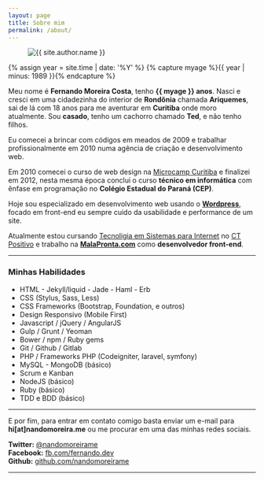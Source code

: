 ```yaml
---
layout: page
title: Sobre mim
permalink: /about/
---
```


<figure>
  <img src="{{ site.author.image }}" class="dot" title="{{ site.author.name }}" alt="{{ site.author.name }}">
</figure>

{% assign year = site.time | date: '%Y' %}
{% capture myage %}{{ year | minus: 1989 }}{% endcapture %}

Meu nome é **Fernando Moreira Costa**, tenho **{{ myage }} anos**. Nasci e cresci em uma cidadezinha do interior de **Rondônia** chamada **Ariquemes**, sai de lá com 18 anos para me aventurar em **Curitiba** onde moro atualmente. Sou **casado**, tenho um cachorro chamado **Ted**, e não tenho filhos.

Eu comecei a brincar com códigos em meados de 2009 e trabalhar profissionalmente em 2010 numa agência de criação e desenvolvimento web.

Em 2010 comecei o curso de web design na <a href="http://microcampcuritiba.com.br/" target="_blank">Microcamp Curitiba</a> e finalizei em 2012, nesta mesma época conclui o curso **técnico em informática** com ênfase em programação no **Colégio Estadual do Paraná (CEP)**.

Hoje sou especializado em desenvolvimento web usando o <a href="http://br.wordpress.org/" target="_blank">**Wordpress**</a>, focado em front-end eu sempre cuido da usabilidade e performance de um site.

Atualmente estou cursando <a href="http://www.ctpositivo.edu.br/cursos-de-tecnologia/sistemas-para-internet" target="_blank">Tecnoligia em Sistemas para Internet</a> no <a target="_blank" href="http://www.ctpositivo.edu.br/">CT Positivo</a> e trabalho na <a href="http://malapronta.com" target="_blank">**MalaPronta.com**</a> como **desenvolvedor front-end**.

<hr>

### Minhas Habilidades

* HTML - Jekyll/liquid - Jade - Haml - Erb
* CSS (Stylus, Sass, Less)
* CSS Frameworks (Bootstrap, Foundation, e outros)
* Design Responsivo (Mobile First)
* Javascript / jQuery / AngularJS
* Gulp / Grunt / Yeoman
* Bower / npm / Ruby gems
* Git / Github / Gitlab
* PHP / Frameworks PHP (Codeigniter, laravel, symfony)
* MySQL - MongoDB (básico)
* Scrum e Kanban
* NodeJS (básico)
* Ruby (básico)
* TDD e BDD (básico)

<hr>

E por fim, para entrar em contato comigo basta enviar um e-mail para **hi[at]nandomoreira.me** ou me procurar em uma das minhas redes sociais.

**Twitter:** <a href="http://twitter.com/nandomoreirame" target="_blank">@nandomoreirame</a><br>
**Facebook:** <a href="http://facebook.com/fernando.dev" target="_blank">fb.com/fernando.dev</a><br>
**Github:** <a href="http://github.com/nandomoreirame" target="_blank">github.com/nandomoreirame</a><br>

<hr>